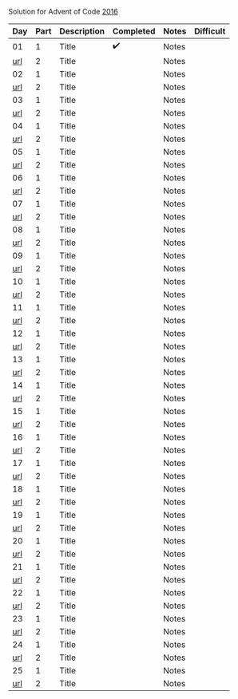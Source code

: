 Solution for Advent of Code [2016](https://adventofcode.com/2016)

| Day | Part | Description | Completed | Notes | Difficult | 
|-----|------|-------------|-----------|------|------------|
|  01 |  1   | Title | :heavy_check_mark: | Notes | |
| [url](https://adventofcode.com/2016/day/1) | 2 |Title  |  | Notes | |
|  02 |  1   | Title |  | Notes | |
| [url](https://adventofcode.com/2016/day/2) | 2 | Title  |  | Notes | |
|  03 |  1   | Title |  | Notes | |
| [url](https://adventofcode.com/2016/day/3) | 2 | Title  |  | Notes | |
|  04 |  1   | Title |  | Notes | |
| [url](https://adventofcode.com/2016/day/4) | 2 | Title  |  | Notes | |
|  05 |  1   | Title |  | Notes | |
| [url](https://adventofcode.com/2016/day/5) | 2 | Title  |  | Notes | |
|  06 |  1   | Title |  | Notes | |
| [url](https://adventofcode.com/2016/day/6) | 2 | Title  |  | Notes | |
|  07 |  1   | Title |  | Notes | |
| [url](https://adventofcode.com/2016/day/7) | 2 | Title  |  | Notes | |
|  08 |  1   | Title |  | Notes | |
| [url](https://adventofcode.com/2016/day/8) | 2 | Title  |  | Notes | |
|  09 |  1   | Title |  | Notes | |
| [url](https://adventofcode.com/2016/day/9) | 2 | Title  |  | Notes | |
|  10 |  1   | Title |  | Notes | |
| [url](https://adventofcode.com/2016/day/10) | 2 | Title  |  | Notes | |
|  11 |  1   | Title |  | Notes | |
| [url](https://adventofcode.com/2016/day/11) | 2 | Title  |  | Notes | |
|  12 |  1   | Title |  | Notes | |
| [url](https://adventofcode.com/2016/day/12) | 2 | Title  |  | Notes | |
|  13 |  1   | Title |  | Notes | |
| [url](https://adventofcode.com/2016/day/13) | 2 | Title  |  | Notes | |
|  14 |  1   | Title |  | Notes | |
| [url](https://adventofcode.com/2016/day/14) | 2 | Title  |  | Notes | |
|  15 |  1   | Title |  | Notes | |
| [url](https://adventofcode.com/2016/day/15) | 2 | Title  |  | Notes | |
|  16 |  1   | Title |  | Notes | |
| [url](https://adventofcode.com/2016/day/16) | 2 | Title  |  | Notes | |
|  17 |  1   | Title |  | Notes | |
| [url](https://adventofcode.com/2016/day/17) | 2 | Title  |  | Notes | |
|  18 |  1   | Title |  | Notes | |
| [url](https://adventofcode.com/2016/day/18) | 2 | Title  |  | Notes | |
|  19 |  1   | Title |  | Notes | |
| [url](https://adventofcode.com/2016/day/19) | 2 | Title  |  | Notes | |
|  20 |  1   | Title |  | Notes | |
| [url](https://adventofcode.com/2016/day/20) | 2 | Title  |  | Notes | |
|  21 |  1   | Title |  | Notes | |
| [url](https://adventofcode.com/2016/day/21) | 2 | Title  |  | Notes | |
|  22 |  1   | Title |  | Notes | |
| [url](https://adventofcode.com/2016/day/22) | 2 | Title  |  | Notes | |
|  23 |  1   | Title |  | Notes | |
| [url](https://adventofcode.com/2016/day/23) | 2 | Title  |  | Notes | |
|  24 |  1   | Title |  | Notes | |
| [url](https://adventofcode.com/2016/day/24) | 2 | Title  |  | Notes | |
|  25 |  1   | Title |  | Notes | |
| [url](https://adventofcode.com/2016/day/25) | 2 | Title  |  | Notes | |
